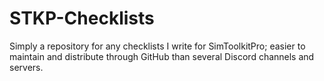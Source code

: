 # STKP-Checklists

Simply a repository for any checklists I write for SimToolkitPro; easier to maintain and distribute through GitHub than several Discord channels and servers.
